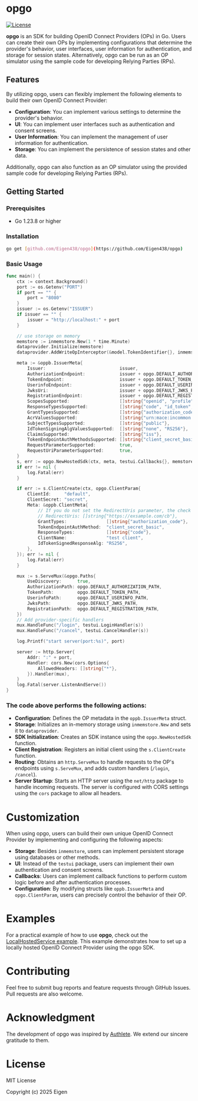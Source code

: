 # opgo
[![License](https://img.shields.io/badge/License-MIT-yellow.svg)](https://opensource.org/licenses/MIT)

**opgo** is an SDK for building OpenID Connect Providers (OPs) in Go.
Users can create their own OPs by implementing configurations that determine the provider's behavior, user interfaces, user information for authentication, and storage for session states.
Alternatively, opgo can be run as an OP simulator using the sample code for developing Relying Parties (RPs).

## Features
By utilizing opgo, users can flexibly implement the following elements to build their own OpenID Connect Provider:

* **Configuration**: You can implement various settings to determine the provider's behavior.
* **UI**: You can implement user interfaces such as authentication and consent screens.
* **User Information**: You can implement the management of user information for authentication.
* **Storage**: You can implement the persistence of session states and other data.

Additionally, opgo can also function as an OP simulator using the provided sample code for developing Relying Parties (RPs).

## Getting Started

### Prerequisites

* Go 1.23.8 or higher

### Installation

```bash
go get [github.com/Eigen438/opgo](https://github.com/Eigen438/opgo)
```

### Basic Usage
```GO
func main() {
	ctx := context.Background()
	port := os.Getenv("PORT")
	if port == "" {
		port = "8080"
	}
	issuer := os.Getenv("ISSUER")
	if issuer == "" {
		issuer = "http://localhost:" + port
	}

	// use storage on memory
	memstore := inmemstore.New(1 * time.Minute)
	dataprovider.Initialize(memstore)
	dataprovider.AddWriteOpInterceptor(&model.TokenIdentifier{}, inmemstore.TokenWriteInterceptor)

	meta := &oppb.IssuerMeta{
		Issuer:                            issuer,
		AuthorizationEndpoint:             issuer + opgo.DEFAULT_AUTHORIZATION_PATH,
		TokenEndpoint:                     issuer + opgo.DEFAULT_TOKEN_PATH,
		UserinfoEndpoint:                  issuer + opgo.DEFAULT_USERINFO_PATH,
		JwksUri:                           issuer + opgo.DEFAULT_JWKS_PATH,
		RegistrationEndpoint:              issuer + opgo.DEFAULT_REGISTRATION_PATH,
		ScopesSupported:                   []string{"openid", "profile", "email", "address", "phone", "test", "offline_access"},
		ResponseTypesSupported:            []string{"code", "id_token", "id_token token"},
		GrantTypesSupported:               []string{"authorization_code", "refresh_token", "implicit"},
		AcrValuesSupported:                []string{"urn:mace:incommon:iap:silver"},
		SubjectTypesSupported:             []string{"public"},
		IdTokenSigningAlgValuesSupported:  []string{"none", "RS256"},
		ClaimsSupported:                   []string{"iss"},
		TokenEndpointAuthMethodsSupported: []string{"client_secret_basic", "client_secret_post", "client_secret_jwt"},
		RequestParameterSupported:         true,
		RequestUriParameterSupported:      true,
	}
	s, err := opgo.NewHostedSdk(ctx, meta, testui.Callbacks{}, memstore)
	if err != nil {
		log.Fatal(err)
	}

	if err := s.ClientCreate(ctx, opgo.ClientParam{
		ClientId:     "default",
		ClientSecret: "secret",
		Meta: &oppb.ClientMeta{
			// If you do not set the RedirectUris parameter, the check will be skipped.
			// RedirectUris: []string{"https://exsample.com/cb"},
			GrantTypes:               []string{"authorization_code"},
			TokenEndpointAuthMethod:  "client_secret_basic",
			ResponseTypes:            []string{"code"},
			ClientName:               "test client",
			IdTokenSignedResponseAlg: "RS256",
		},
	}); err != nil {
		log.Fatal(err)
	}

	mux := s.ServeMux(&opgo.Paths{
		UseDiscovery:      true,
		AuthorizationPath: opgo.DEFAULT_AUTHORIZATION_PATH,
		TokenPath:         opgo.DEFAULT_TOKEN_PATH,
		UserinfoPath:      opgo.DEFAULT_USERINFO_PATH,
		JwksPath:          opgo.DEFAULT_JWKS_PATH,
		RegistrationPath:  opgo.DEFAULT_REGISTRATION_PATH,
	})
	// Add provider-specific handlers
	mux.HandleFunc("/login", testui.LoginHandler(s))
	mux.HandleFunc("/cancel", testui.CancelHandler(s))

	log.Printf("start server(port:%s)", port)

	server := http.Server{
		Addr: ":" + port,
		Handler: cors.New(cors.Options{
			AllowedHeaders: []string{"*"},
		}).Handler(mux),
	}
	log.Fatal(server.ListenAndServe())
}
```

### The code above performs the following actions:
- **Configuration**: Defines the OP metadata in the `oppb.IssuerMeta` struct.
- **Storage**: Initializes an in-memory storage using `inmemstore.New` and sets it to `dataprovider`.
- **SDK Initialization**: Creates an SDK instance using the `opgo.NewHostedSdk` function.
- **Client Registration**: Registers an initial client using the `s.ClientCreate` function.
- **Routing**: Obtains an `http.ServeMux` to handle requests to the OP's endpoints using `s.ServeMux`, and adds custom handlers (`/login`, `/cancel`).
- **Server Startup**: Starts an HTTP server using the `net/http` package to handle incoming requests. The server is configured with CORS settings using the `cors` package to allow all headers.

# Customization
When using opgo, users can build their own unique OpenID Connect Provider by implementing and configuring the following aspects:

- **Storage**: Besides `inmemstore`, users can implement persistent storage using databases or other methods.
- **UI**: Instead of the `testui` package, users can implement their own authentication and consent screens.
- **Callbacks**: Users can implement callback functions to perform custom logic before and after authentication processes.
- **Configuration**: By modifying structs like `oppb.IssuerMeta` and `opgo.ClientParam`, users can precisely control the behavior of their OP.

# Examples
For a practical example of how to use **opgo**, check out the [LocalHostedService example](examples/LocalHostedService). This example demonstrates how to set up a locally hosted OpenID Connect Provider using the opgo SDK.

# Contributing
Feel free to submit bug reports and feature requests through GitHub Issues. Pull requests are also welcome.

# Acknowledgment
The development of opgo was inspired by [Authlete](https://www.authlete.com/). We extend our sincere gratitude to them.

# License
MIT License

Copyright (c) 2025 Eigen
